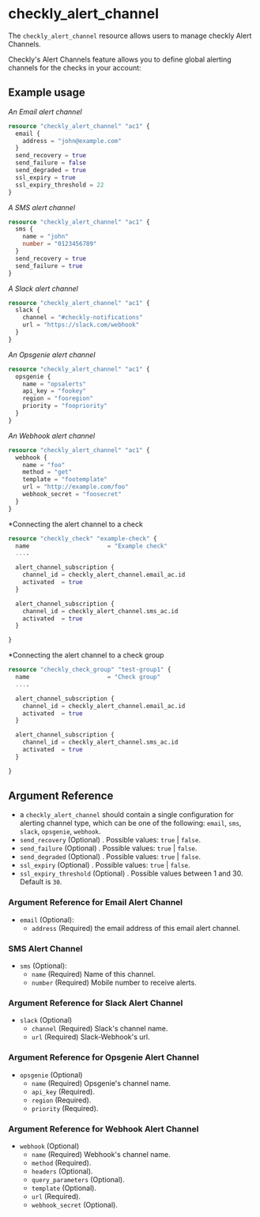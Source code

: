 # checkly_alert_channel
The `checkly_alert_channel` resource allows users to manage checkly Alert Channels.  

Checkly's Alert Channels feature allows you to define global alerting channels for the checks in your account:

## Example usage
*An Email alert channel*
```terraform
resource "checkly_alert_channel" "ac1" {
  email {
    address = "john@example.com"
  }
  send_recovery = true 
  send_failure = false
  send_degraded = true 
  ssl_expiry = true 
  ssl_expiry_threshold = 22
}
```  

*A SMS alert channel*
```terraform
resource "checkly_alert_channel" "ac1" {
  sms {
    name = "john"
    number = "0123456789"
  }
  send_recovery = true 
  send_failure = true
}
```  

*A Slack alert channel*
```terraform
resource "checkly_alert_channel" "ac1" {
  slack {
    channel = "#checkly-notifications"
    url = "https://slack.com/webhook"
  }
}
```  

*An Opsgenie alert channel*
```terraform
resource "checkly_alert_channel" "ac1" {
  opsgenie {
    name = "opsalerts"
    api_key = "fookey"
    region = "fooregion"
    priority = "foopriority"
  }
}
```  


*An Webhook alert channel*
```terraform
resource "checkly_alert_channel" "ac1" {
  webhook {
    name = "foo"
    method = "get"
    template = "footemplate"
    url = "http://example.com/foo"
    webhook_secret = "foosecret"
  }
}
```  

*Connecting the alert channel to a check
```terraform
resource "checkly_check" "example-check" {
  name                      = "Example check"
  ....

  alert_channel_subscription {
    channel_id = checkly_alert_channel.email_ac.id
    activated  = true
  }

  alert_channel_subscription {
    channel_id = checkly_alert_channel.sms_ac.id
    activated  = true
  }

}
```

*Connecting the alert channel to a check group
```terraform
resource "checkly_check_group" "test-group1" {
  name                      = "Check group"
  ....

  alert_channel_subscription {
    channel_id = checkly_alert_channel.email_ac.id
    activated  = true
  }

  alert_channel_subscription {
    channel_id = checkly_alert_channel.sms_ac.id
    activated  = true
  }

}
```

## Argument Reference
* a `checkly_alert_channel` should contain a single configuration for alerting channel type, which can be one of the following: `email`, `sms`, `slack`, `opsgenie`, `webhook`.
* `send_recovery` (Optional) . Possible values: `true` | `false`.
* `send_failure`  (Optional) . Possible values: `true` | `false`.
* `send_degraded` (Optional) . Possible values: `true` | `false`.
* `ssl_expiry` (Optional) . Possible values: `true` | `false`.
* `ssl_expiry_threshold` (Optional) . Possible values between 1 and 30. Default is `30`.

### Argument Reference for Email Alert Channel
* `email` (Optional): 
    * `address` (Required) the email address of this email alert channel.
### SMS Alert Channel
* `sms` (Optional):
    * `name` (Required) Name of this channel.
    * `number` (Required) Mobile number to receive alerts.
### Argument Reference for Slack Alert Channel
* `slack` (Optional)
    * `channel` (Required) Slack's channel name.
    * `url` (Required) Slack-Webhook's url.
### Argument Reference for Opsgenie Alert Channel
* `opsgenie` (Optional)
    * `name` (Required) Opsgenie's channel name.
    * `api_key` (Required).
    * `region` (Required).
    * `priority` (Required).
### Argument Reference for Webhook Alert Channel
* `webhook` (Optional)
    * `name` (Required) Webhook's channel name.
    * `method` (Required).
    * `headers` (Optional).
    * `query_parameters` (Optional).
    * `template` (Optional).
    * `url` (Required).
    * `webhook_secret` (Optional).
